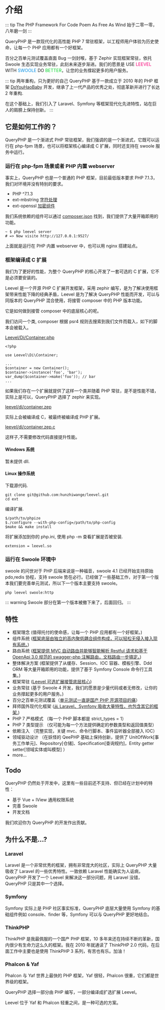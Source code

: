 # 介绍

::: tip The PHP Framework For Code Poem As Free As Wind
始于二零一零，八年磨一剑
:::

QueryPHP 是一款现代化的高性能 PHP 7 常驻框架，以工程师用户体验为历史使命，让每一个 PHP 应用都有一个好框架。

百分之百单元测试覆盖直面 Bug 一剑封喉，基于 Zephir 实现框架常驻，依托 Swoole 生态实现业务常驻，此刻未来逐步渐进。我们的愿景是 USE <span style="color:#f80378">LEEVEL</span> WITH <span style="color:#008ee6">SWOOLE</span> DO <span style="color:#02d629">BETTER</span>，让您的业务撑起更多的用户服务。

::: tip 两年重构，只为更好的自己
QueryPHP 基于一款成立于 2010 年的 PHP 框架 [DoYouHaoBaby](https://raw.githubusercontent.com/hunzhiwange/framework/master/doyouhaobaby-googlecode.jpg/) 开发，继承了上一代产品的优秀之处，彻底革新并进行了长达 2 年重构.

在这个基础上，我们引入了 Laravel、Symfony 等框架现代化先进特性，站在巨人的肩膀上保持创新。
:::

## 它是如何工作的？

QueryPHP 是一个渐进式 PHP 常驻框架，我们强调的是一个渐进式，它既可以运行在 php-fpm 场景，也可以将框架核心编译成 C 扩展，同时还支持在 swoole 服务中运行。

### 运行在 php-fpm 场景或者 PHP 内置 webserver

事实上，QueryPHP 也是一个普通的 PHP 框架，目前最低版本要求 PHP 7.1.3，我们对环境并没有特别的要求。

 * PHP ^7.1.3
 * ext-mbstring [字符处理](https://github.com/hunzhiwange/framework/blob/master/src/Leevel/Support/Str.php)
 * ext-openssl [加密组件](https://github.com/hunzhiwange/framework/blob/master/src/Leevel/Encryption/Encryption.php)

我们系统依赖的组件可以通过 [composer.json](https://github.com/hunzhiwange/queryphp/blob/master/composer.json) 找到，我们提供了大量开箱即用的功能。

```
~ $ php leevel server
# => Now visite http://127.0.0.1:9527/
```

上面就是运行在 PHP 内置 webserver 中，也可以用 nginx 搭建站点。

### 框架编译成 C 扩展

我们为了更好的性能，为整个 QueryPHP 的核心开发了一套可选的 C 扩展，它不是必须要安装的。

Leevel 是一个开源 PHP C 扩展开发框架，采用 zephir 编写，是为了解决使用框架带来性能下降的经典矛盾，Leevel 是为了解决 QueryPHP 性能而开发，可以与同版本的 QueryPHP 混合使用，将接管 composer 中的 PHP 版本功能。

它是如何做到接管 composer 中的底层核心的呢。

我们访问一个类, composer 根据 psr4 规则去搜索到我们文件而载入，如下的脚本会被载入。

[Leevel/Di/Container.php](https://github.com/hunzhiwange/framework/blob/master/src/Leevel/Di/Container.php)

```
<?php

use Leevel\Di\Container;

...
$container = new Container();
$container->instance('foo', 'bar');
var_dump($container->make('foo')); // bar
...
```

如果我们存在一个扩展就提供了这样一个类并随着 PHP 常驻，是不是性能不错，实际上是可以，QueryPHP 选择了 zephir 来实现。

[leevel/di/container.zep](https://github.com/hunzhiwange/leevel/blob/master/leevel/di/container.zep)


实际上会被编译成 C，被最终被编译成 PHP 扩展。

[leevel/di/container.zep.c](https://github.com/hunzhiwange/leevel/blob/master/ext/leevel/di/container.zep.c)

这样子,不需要修改代码直接提升性能。

#### Windows 系统

暂未提供 dll.

#### Linux 操作系统

下载源代码.

```
git clone git@github.com:hunzhiwange/leevel.git
cd ext
```

编译扩展.

```
$/path/to/phpize
$./configure --with-php-config=/path/to/php-config
$make && make install
```

将扩展添加到你的 php.ini, 使用 php -m 查看扩展是否被安装.

```
extension = leevel.so
```

### 运行在 Swoole 环境中

swoole 的问世对于 PHP 后端来说是一种福音，swoole 4.1 已经开始支持原始 pdo,redis 协程，支持 swoole 势在必行。已经做了一些基础工作，对于第一个版本我们要完善单元测试，所以下一个版本主要支持 swoole。

```
php leevel swoole:http
```

::: warning
Swoole 部分在第一个版本被撤下来了，后面回归。
:::

## 特性

- 框架理念 (值得托付的使命感，让每一个 PHP 应用都有一个好框架。)
- 组件系统 ([框架底层由独立的高内聚低耦合组件构成，可以轻松无侵入接入现有系统。](https://packagist.org/packages/leevel/))
- 路由系统 ([框架提供 MVC 自动路由并能够智能解析 Restful 请求和基于 OpenApi 3.0 规范的 swagger-php 注解路由，文档路由一步搞定。](https://www.v2ex.com/t/492979#reply3))
- 整体解决方案 (框架提供了从缓存、Session、IOC 容器、模板引擎、Ddd ORM 等大量开箱即用的功能，提供了基于 Symfony Console 命令行工具集。)
- 框架常驻 ([Leevel 可选扩展接管底层核心](https://github.com/hunzhiwange/leevel))
- 业务常驻 (基于 Swoole 4 开发，我们的愿景是少量代码或者无修改，让你的业务撑起更多的用户服务。)
- 百分之百单元测试覆盖（[单元测试一直是国产 PHP 开源项目的痛](https://github.com/hunzhiwange/framework/tree/master/tests)）
- 拜师国外现代化框架 ([从 Laravel、Symfony 吸收大量特性，也包含其它的框架.](https://github.com/hunzhiwange/framework/blob/master/LICENSE))
- PHP 7 严格模式 （每一个 PHP 脚本都是 strict_types = 1） 
- PHP 7 类型提示 （仅可能为每一个方法提供确定的参数类型和返回值类型）
- 依赖注入 （完整实现，关键 mvc、命令行脚本、事件监听器全部接入 IOC）
- 领域驱动设计 （在妖怪的 QeePHP 基础上保持创新，提供了 UnitOfWork[事务工作单元]、Repository[仓储]、Specification[查询规约]，Entity getter setter[领域实体或叫模型] ）
- more...

## Todo

QueryPHP 仍然处于开发中，这里有一些目前还不支持、但已经在计划中的特性：

- 基于 Vue + IView 通用权限系统
- 完善 Swoole
- 开发文档

我们欢迎你为 QueryPHP 的开发作出贡献。

## 为什么不是...?

### Laravel

Laravel 是一个非常优秀的框架，拥有非常庞大的社区，实际上 QueryPHP 大量吸收了 Laravel 的一些优秀特性。一致依赖 Laravel 性能确实为人诟病，QueryPHP 开发了一个 Leevel 来解决这一部分问题，用 Laravel 没错，QueryPHP 只是其中一个选择。

### Symfony

Symfony 实际上是 PHP 社区事实标准，QueryPHP 底层大量使用 Symfony 的基础组件例如 console、finder 等，Symfony 可以与 QueryPHP 更好地结合。

### ThinkPHP 

ThinkPHP 是我最佩服的一个国产 PHP 框架，10 多年来还在持续不断的革新，国内很少有生命力这么久的框架。我在 2010 年就通读了 ThinkPHP 2.0 代码，在后面工作中主要也是使用 ThinkPHP 3 系列，有苦也有乐。加油！

### Phalcon & Yaf

Phalcon 与 Yaf 世界上最快的 PHP 框架，Yaf 很轻，Phalcon 很重，它们都是世界级的框架。

QueryPHP 选择一部分由 PHP 编写，一部分编译成扩选扩展 Leevel。

Leevel 位于 Yaf 和 Phalcon 轻重之间，是一种可选的方案。
